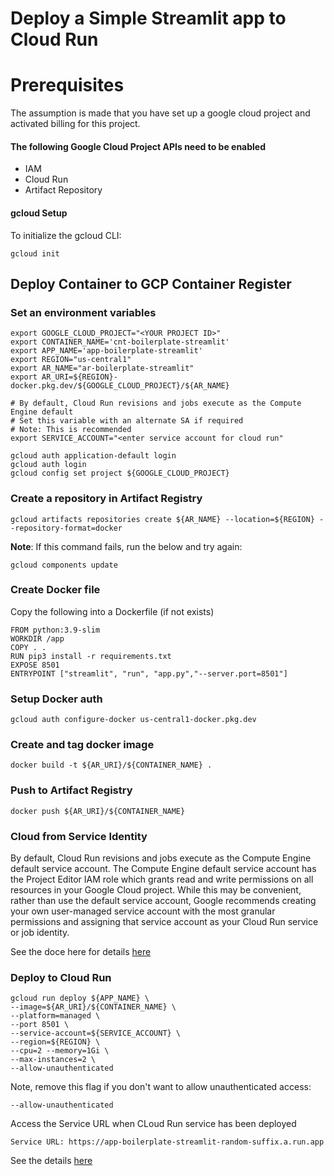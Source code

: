 # Deploy a Simple Streamlit app to Cloud Run


# Prerequisites
The assumption is made that you have set up a google cloud project and activated billing for this project.

#### The following Google Cloud Project APIs need to be enabled
* IAM
* Cloud Run
* Artifact Repository


#### gcloud Setup
To initialize the gcloud CLI:
```shell
gcloud init
```

## Deploy Container to GCP Container Register

### Set an environment variables
```shell
export GOOGLE_CLOUD_PROJECT="<YOUR PROJECT ID>"
export CONTAINER_NAME='cnt-boilerplate-streamlit'
export APP_NAME='app-boilerplate-streamlit'
export REGION="us-central1"
export AR_NAME="ar-boilerplate-streamlit" 
export AR_URI=${REGION}-docker.pkg.dev/${GOOGLE_CLOUD_PROJECT}/${AR_NAME}

# By default, Cloud Run revisions and jobs execute as the Compute Engine default
# Set this variable with an alternate SA if required
# Note: This is recommended
export SERVICE_ACCOUNT="<enter service account for cloud run"
```

```shell
gcloud auth application-default login
gcloud auth login
gcloud config set project ${GOOGLE_CLOUD_PROJECT}
```

### Create a repository in Artifact Registry
```shell
gcloud artifacts repositories create ${AR_NAME} --location=${REGION} --repository-format=docker
```
**Note**: If this command fails, run the below and try again: 
```shell
gcloud components update
```

### Create Docker file
Copy the following into a Dockerfile (if not exists)
```shell
FROM python:3.9-slim
WORKDIR /app
COPY . .
RUN pip3 install -r requirements.txt
EXPOSE 8501
ENTRYPOINT ["streamlit", "run", "app.py","--server.port=8501"]
```

### Setup Docker auth
```shell
gcloud auth configure-docker us-central1-docker.pkg.dev
```

### Create and tag docker image
```shell
docker build -t ${AR_URI}/${CONTAINER_NAME} .
```

### Push to Artifact Registry
```shell
docker push ${AR_URI}/${CONTAINER_NAME}
```

### Cloud from Service Identity
By default, Cloud Run revisions and jobs execute as the Compute Engine default service account. The Compute Engine default service account has the Project Editor IAM role which grants read and write permissions on all resources in your Google Cloud project.
While this may be convenient, rather than use the default service account, Google recommends creating your own user-managed service account with the most granular permissions and assigning that service account as your Cloud Run service or job identity. 

See the doce here for details [here](https://cloud.google.com/run/docs/securing/service-identity#gcloud)

### Deploy to Cloud Run
```shell
gcloud run deploy ${APP_NAME} \
--image=${AR_URI}/${CONTAINER_NAME} \
--platform=managed \
--port 8501 \
--service-account=${SERVICE_ACCOUNT} \
--region=${REGION} \
--cpu=2 --memory=1Gi \
--max-instances=2 \
--allow-unauthenticated
```

Note, remove this flag if you don't want to allow unauthenticated access:
```shell
--allow-unauthenticated
```

Access the Service URL when CLoud Run service has been deployed
```
Service URL: https://app-boilerplate-streamlit-random-suffix.a.run.app
```

See the details [here](https://cloud.google.com/run/docs/authenticating/public#gcloud)



